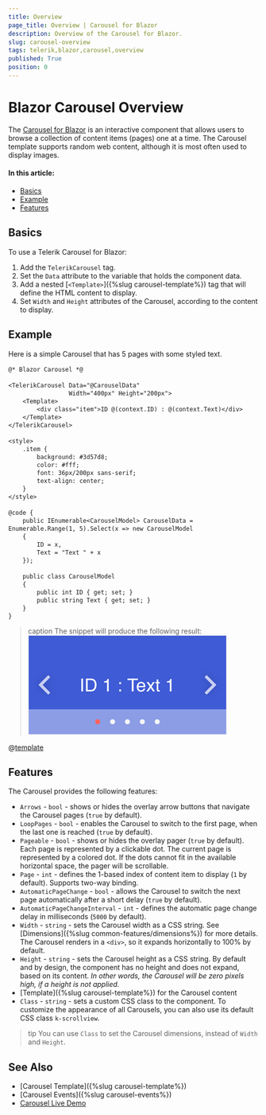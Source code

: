 ```yaml
---
title: Overview
page_title: Overview | Carousel for Blazor
description: Overview of the Carousel for Blazor.
slug: carousel-overview
tags: telerik,blazor,carousel,overview
published: True
position: 0
---
```


# Blazor Carousel Overview

The <a href = "https://www.telerik.com/blazor-ui/carousel" target="_blank">Carousel for Blazor</a> is an interactive component that allows users to browse a collection of content items (pages) one at a time. The Carousel template supports random web content, although it is most often used to display images.

#### In this article:
   * [Basics](#basics)
   * [Example](#example)
   * [Features](#features)

## Basics

To use a Telerik Carousel for Blazor:

1. Add the `TelerikCarousel` tag.
1. Set the `Data` attribute to the variable that holds the component data.
1. Add a nested [`<Template>`]({%slug carousel-template%}) tag that will define the HTML content to display.
1. Set `Width` and `Height` attributes of the Carousel, according to the content to display.

## Example

Here is a simple Carousel that has 5 pages with some styled text.

````CSHTML
@* Blazor Carousel *@

<TelerikCarousel Data="@CarouselData"
                 Width="400px" Height="200px">
    <Template>
        <div class="item">ID @(context.ID) : @(context.Text)</div>
    </Template>
</TelerikCarousel>

<style>
    .item {
        background: #3d57d8;
        color: #fff;
        font: 36px/200px sans-serif;
        text-align: center;
    }
</style>

@code {
    public IEnumerable<CarouselModel> CarouselData = Enumerable.Range(1, 5).Select(x => new CarouselModel
    {
        ID = x,
        Text = "Text " + x
    });

    public class CarouselModel
    {
        public int ID { get; set; }
        public string Text { get; set; }
    }
}
````
>caption The snippet will produce the following result:
![Carousel component](images/carousel-overview.png)

@[template](/_contentTemplates/carousel/general.md#carousel-item-class)

## Features

The Carousel provides the following features:

* `Arrows` - `bool` - shows or hides the overlay arrow buttons that navigate the Carousel pages (`true` by default).
* `LoopPages` - `bool` - enables the Carousel to switch to the first page, when the last one is reached (`true` by default).
* `Pageable` - `bool` - shows or hides the overlay pager (`true` by default). Each page is represented by a clickable dot. The current page is represented by a colored dot. If the dots cannot fit in the available horizontal space, the pager will be scrollable.
* `Page` - `int` - defines the 1-based index of content item to display (`1` by default). Supports two-way binding.
* `AutomaticPageChange` - `bool` - allows the Carousel to switch the next page automatically after a short delay (`true` by default).
* `AutomaticPageChangeInterval` - `int` - defines the automatic page change delay in milliseconds (`5000` by default).
* `Width` - `string` - sets the Carousel width as a CSS string. See [Dimensions]({%slug common-features/dimensions%}) for more details. The Carousel renders in a `<div>`, so it expands horizontally to 100% by default.
* `Height` - `string` - sets the Carousel height as a CSS string. By default and by design, the component has no height and does not expand, based on its content. *In other words, the Carousel will be zero pixels high, if a height is not applied.*
* [Template]({%slug carousel-template%}) for the Carousel content
* `Class` - `string` - sets a custom CSS class to the component. To customize the appearance of all Carousels, you can also use its default CSS class `k-scrollview`.

>tip You can use `Class` to set the Carousel dimensions, instead of `Width` and `Height`.

## See Also

* [Carousel Template]({%slug carousel-template%})
* [Carousel Events]({%slug carousel-events%})
* [Carousel Live Demo](https://demos.telerik.com/blazor-ui/carousel/overview)
